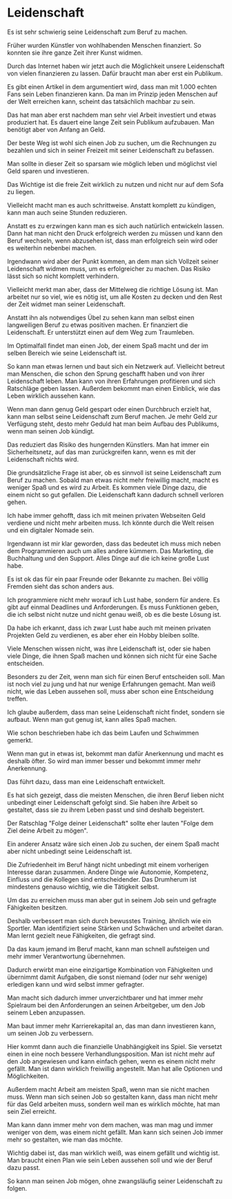 # Leidenschaft

Es ist sehr schwierig seine Leidenschaft zum Beruf zu machen.

Früher wurden Künstler von wohlhabenden Menschen finanziert. So konnten sie ihre ganze Zeit ihrer Kunst widmen.

Durch das Internet haben wir jetzt auch die Möglichkeit unsere Leidenschaft von vielen finanzieren zu lassen. Dafür braucht man aber erst ein Publikum.

Es gibt einen Artikel in dem argumentiert wird, dass man mit 1.000 echten Fans sein Leben finanzieren kann. Da man im Prinzip jeden Menschen auf der Welt erreichen kann, scheint das tatsächlich machbar zu sein.

Das hat man aber erst nachdem man sehr viel Arbeit investiert und etwas produziert hat. Es dauert eine lange Zeit sein Publikum aufzubauen. Man benötigt aber von Anfang an Geld.

Der beste Weg ist wohl sich einen Job zu suchen, um die Rechnungen zu bezahlen und sich in seiner Freizeit mit seiner Leidenschaft zu befassen.

Man sollte in dieser Zeit so sparsam wie möglich leben und möglichst viel Geld sparen und investieren. 

Das Wichtige ist die freie Zeit wirklich zu nutzen und nicht nur auf dem Sofa zu liegen.

Vielleicht macht man es auch schrittweise. Anstatt komplett zu kündigen, kann man auch seine Stunden reduzieren.

Anstatt es zu erzwingen kann man es sich auch natürlich entwickeln lassen. Dann hat man nicht den Druck erfolgreich werden zu müssen und kann den Beruf wechseln, wenn abzusehen ist, dass man erfolgreich sein wird oder es weiterhin nebenbei machen.

Irgendwann wird aber der Punkt kommen, an dem man sich Vollzeit seiner Leidenschaft widmen muss, um es erfolgreicher zu machen. Das Risiko lässt sich so nicht komplett verhindern.

Vielleicht merkt man aber, dass der Mittelweg die richtige Lösung ist. Man arbeitet nur so viel, wie es nötig ist, um alle Kosten zu decken und den Rest der Zeit widmet man seiner Leidenschaft.

Anstatt ihn als notwendiges Übel zu sehen kann man selbst einen langweiligen Beruf zu etwas positiven machen. Er finanziert die Leidenschaft. Er unterstützt einen auf dem Weg zum Traumleben.

Im Optimalfall findet man einen Job, der einem Spaß macht und der im selben Bereich wie seine Leidenschaft ist.

So kann man etwas lernen und baut sich ein Netzwerk auf. Vielleicht betreut man Menschen, die schon den Sprung geschafft haben und von ihrer Leidenschaft leben. Man kann von ihren Erfahrungen profitieren und sich Ratschläge geben lassen. Außerdem bekommt man einen Einblick, wie das Leben wirklich aussehen kann.

Wenn man dann genug Geld gespart oder einen Durchbruch erzielt hat, kann man selbst seine Leidenschaft zum Beruf machen. Je mehr Geld zur Verfügung steht, desto mehr Geduld hat man beim Aufbau des Publikums, wenn man seinen Job kündigt.

Das reduziert das Risiko des hungernden Künstlers. Man hat immer ein Sicherheitsnetz, auf das man zurückgreifen kann, wenn es mit der Leidenschaft nichts wird. 

Die grundsätzliche Frage ist aber, ob es sinnvoll ist seine Leidenschaft zum Beruf zu machen. Sobald man etwas nicht mehr freiwillig macht, macht es weniger Spaß und es wird zu Arbeit. Es kommen viele Dinge dazu, die einem nicht so gut gefallen. Die Leidenschaft kann dadurch schnell verloren gehen.

Ich habe immer gehofft, dass ich mit meinen privaten Webseiten Geld verdiene und nicht mehr arbeiten muss. Ich könnte durch die Welt reisen und ein digitaler Nomade sein.

Irgendwann ist mir klar geworden, dass das bedeutet ich muss mich neben dem Programmieren auch um alles andere kümmern. Das Marketing, die Buchhaltung und den Support. Alles Dinge auf die ich keine große Lust habe. 

Es ist ok das für ein paar Freunde oder Bekannte zu machen. Bei völlig Fremden sieht das schon anders aus.

Ich programmiere nicht mehr worauf ich Lust habe, sondern für andere. Es gibt auf einmal Deadlines und Anforderungen. Es muss Funktionen geben, die ich selbst nicht nutze und nicht genau weiß, ob es die beste Lösung ist.

Da habe ich erkannt, dass ich zwar Lust habe auch mit meinen privaten Projekten Geld zu verdienen, es aber eher ein Hobby bleiben sollte.

Viele Menschen wissen nicht, was ihre Leidenschaft ist, oder sie haben viele Dinge, die ihnen Spaß machen und können sich nicht für eine Sache entscheiden.

Besonders zu der Zeit, wenn man sich für einen Beruf entscheiden soll. Man ist noch viel zu jung und hat nur wenige Erfahrungen gemacht. Man weiß nicht, wie das Leben aussehen soll, muss aber schon eine Entscheidung treffen.

Ich glaube außerdem, dass man seine Leidenschaft nicht findet, sondern sie aufbaut. Wenn man gut genug ist, kann alles Spaß machen. 

Wie schon beschrieben habe ich das beim Laufen und Schwimmen gemerkt.

Wenn man gut in etwas ist, bekommt man dafür Anerkennung und macht es deshalb öfter. So wird man immer besser und bekommt immer mehr Anerkennung. 

Das führt dazu, dass man eine Leidenschaft entwickelt.

Es hat sich gezeigt, dass die meisten Menschen, die ihren Beruf lieben nicht unbedingt einer Leidenschaft gefolgt sind. Sie haben ihre Arbeit so gestaltet, dass sie zu ihrem Leben passt und sind deshalb begeistert.

Der Ratschlag "Folge deiner Leidenschaft" sollte eher lauten "Folge dem Ziel deine Arbeit zu mögen".

Ein anderer Ansatz wäre sich einen Job zu suchen, der einem Spaß macht aber nicht unbedingt seine Leidenschaft ist. 

Die Zufriedenheit im Beruf hängt nicht unbedingt mit einem vorherigen Interesse daran zusammen. Andere Dinge wie Autonomie, Kompetenz, Einfluss und die Kollegen sind entscheidender. Das Drumherum ist mindestens genauso wichtig, wie die Tätigkeit selbst.

Um das zu erreichen muss man aber gut in seinem Job sein und gefragte Fähigkeiten besitzen.

Deshalb verbessert man sich durch bewusstes Training, ähnlich wie ein Sportler. Man identifiziert seine Stärken und Schwächen und arbeitet daran. Man lernt gezielt neue Fähigkeiten, die gefragt sind. 

Da das kaum jemand im Beruf macht, kann man schnell aufsteigen und mehr immer Verantwortung übernehmen. 

Dadurch erwirbt man eine einzigartige Kombination von Fähigkeiten und übernimmt damit Aufgaben, die sonst niemand (oder nur sehr wenige) erledigen kann und wird selbst immer gefragter.

Man macht sich dadurch immer unverzichtbarer und hat immer mehr Spielraum bei den  Anforderungen an seinen Arbeitgeber, um den Job seinem Leben anzupassen.

Man baut immer mehr Karrierekapital an, das man dann investieren kann, um seinen Job zu verbessern.

Hier kommt dann auch die finanzielle Unabhängigkeit ins Spiel. Sie versetzt einen in eine noch bessere Verhandlungsposition. Man ist nicht mehr auf den Job angewiesen und kann einfach gehen, wenn es einem nicht mehr gefällt. Man ist dann wirklich freiwillig angestellt. Man hat alle Optionen und Möglichkeiten.

Außerdem macht Arbeit am meisten Spaß, wenn man sie nicht machen muss. Wenn man sich seinen Job so gestalten kann, dass man nicht mehr für das Geld arbeiten muss, sondern weil man es wirklich möchte, hat man sein Ziel erreicht.

Man kann dann immer mehr von dem machen, was man mag und immer weniger von dem, was einem nicht gefällt. Man kann sich seinen Job immer mehr so gestalten, wie man das möchte.

Wichtig dabei ist, das man wirklich weiß, was einem gefällt und wichtig ist. Man braucht einen Plan wie sein Leben aussehen soll und wie der Beruf dazu passt.

So kann man seinen Job mögen, ohne zwangsläufig seiner Leidenschaft zu folgen.